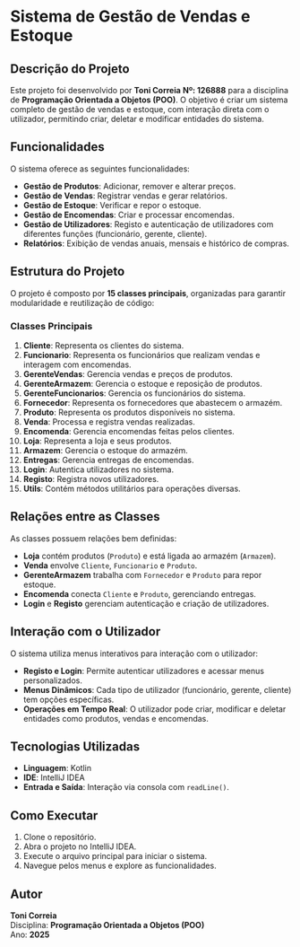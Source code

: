 # Sistema de Gestão de Vendas e Estoque

## Descrição do Projeto
Este projeto foi desenvolvido por **Toni Correia** **Nº: 126888** para a disciplina de **Programação Orientada a Objetos (POO)**. O objetivo é criar um sistema completo de gestão de vendas e estoque, com interação direta com o utilizador, permitindo criar, deletar e modificar entidades do sistema.

## Funcionalidades
O sistema oferece as seguintes funcionalidades:
- **Gestão de Produtos**: Adicionar, remover e alterar preços.
- **Gestão de Vendas**: Registrar vendas e gerar relatórios.
- **Gestão de Estoque**: Verificar e repor o estoque.
- **Gestão de Encomendas**: Criar e processar encomendas.
- **Gestão de Utilizadores**: Registo e autenticação de utilizadores com diferentes funções (funcionário, gerente, cliente).
- **Relatórios**: Exibição de vendas anuais, mensais e histórico de compras.

## Estrutura do Projeto
O projeto é composto por **15 classes principais**, organizadas para garantir modularidade e reutilização de código:

### Classes Principais
1. **Cliente**: Representa os clientes do sistema.
2. **Funcionario**: Representa os funcionários que realizam vendas e interagem com encomendas.
3. **GerenteVendas**: Gerencia vendas e preços de produtos.
4. **GerenteArmazem**: Gerencia o estoque e reposição de produtos.
5. **GerenteFuncionarios**: Gerencia os funcionários do sistema.
6. **Fornecedor**: Representa os fornecedores que abastecem o armazém.
7. **Produto**: Representa os produtos disponíveis no sistema.
8. **Venda**: Processa e registra vendas realizadas.
9. **Encomenda**: Gerencia encomendas feitas pelos clientes.
10. **Loja**: Representa a loja e seus produtos.
11. **Armazem**: Gerencia o estoque do armazém.
12. **Entregas**: Gerencia entregas de encomendas.
13. **Login**: Autentica utilizadores no sistema.
14. **Registo**: Registra novos utilizadores.
15. **Utils**: Contém métodos utilitários para operações diversas.



## Relações entre as Classes
As classes possuem relações bem definidas:
- **Loja** contém produtos (`Produto`) e está ligada ao armazém (`Armazem`).
- **Venda** envolve `Cliente`, `Funcionario` e `Produto`.
- **GerenteArmazem** trabalha com `Fornecedor` e `Produto` para repor estoque.
- **Encomenda** conecta `Cliente` e `Produto`, gerenciando entregas.
- **Login** e **Registo** gerenciam autenticação e criação de utilizadores.

## Interação com o Utilizador
O sistema utiliza menus interativos para interação com o utilizador:
- **Registo e Login**: Permite autenticar utilizadores e acessar menus personalizados.
- **Menus Dinâmicos**: Cada tipo de utilizador (funcionário, gerente, cliente) tem opções específicas.
- **Operações em Tempo Real**: O utilizador pode criar, modificar e deletar entidades como produtos, vendas e encomendas.

## Tecnologias Utilizadas
- **Linguagem**: Kotlin
- **IDE**: IntelliJ IDEA
- **Entrada e Saída**: Interação via consola com `readLine()`.

## Como Executar
1. Clone o repositório.
2. Abra o projeto no IntelliJ IDEA.
3. Execute o arquivo principal para iniciar o sistema.
4. Navegue pelos menus e explore as funcionalidades.

## Autor
**Toni Correia**  
Disciplina: **Programação Orientada a Objetos (POO)**  
Ano: **2025**
